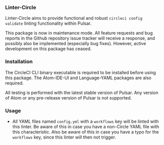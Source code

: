 ### Linter-Circle
Linter-Circle aims to provide functional and robust `circleci config validate` linting functionality within Pulsar.

This package is now in maintenance mode. All feature requests and bug reports in the Github repository issue tracker will receive a response, and possibly also be implemented (especially bug fixes). However, active development on this package has ceased.

### Installation
The CircleCI CLI binary executable is required to be installed before using this package. The Atom-IDE-UI and Language-YAML packages are also required.

All testing is performed with the latest stable version of Pulsar. Any version of Atom or any pre-release version of Pulsar is not supported.

### Usage
- All YAML files named `config.yml` with a `workflows` key will be linted with this linter. Be aware of this in case you have a non-Circle YAML file with this characteristic. Also be aware of this in case you have a typo for the `workflows` key, since this linter will then not trigger.
